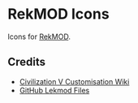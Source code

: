 # RekMOD Icons

Icons for [RekMOD](https://github.com/ravignir/RekMOD).

## Credits

- [Civilization V Customisation Wiki](https://civilization-v-customisation.fandom.com)
- [GitHub Lekmod Files](https://github.com/EnormousApplePie/Lekmod)